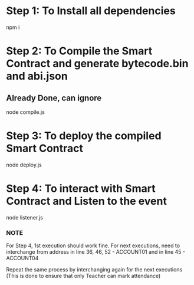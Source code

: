 # Step 1: To Install all dependencies
npm i

# Step 2: To Compile the Smart Contract and generate bytecode.bin and abi.json
## Already Done, can ignore
node compile.js

# Step 3: To deploy the compiled Smart Contract
node deploy.js

# Step 4: To interact with Smart Contract and Listen to the event
node listener.js
### NOTE
For Step 4, 1st execution should work fine.
For next executions, need to interchange from address in line 36, 46, 52 - ACCOUNT01
and in line 45 - ACCOUNT04

Repeat the same process by interchanging again for the next executions
(This is done to ensure that only Teacher can mark attendance)
